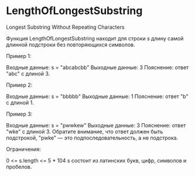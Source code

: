 # LengthOfLongestSubstring
Longest Substring Without Repeating Characters

Функция LengthOfLongestSubstring находит для строки s длину самой длинной подстроки без повторяющихся символов.


Пример 1:


Входные данные: s = "abcabcbb"
Выходные данные: 3
Пояснение: ответ "abc" с длиной 3.


Пример 2:


Входные данные: s = "bbbbb"
Выходные данные: 1
Пояснение: ответ "b" с длиной 1.


Пример 3:


Входные данные: s = "pwwkew"
Выходные данные: 3
Пояснение: ответ "wke" с длиной 3.
Обратите внимание, что ответ должен быть подстрокой, "pwke" — это подпоследовательность, а не подстрока.


Ограничения:


0 <= s.length <= 5 * 104
s состоит из латинских букв, цифр, символов и пробелов.
